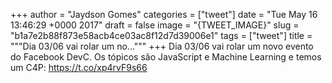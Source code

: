 
+++
author = "Jaydson Gomes"
categories = ["tweet"]
date = "Tue May 16 13:46:29 +0000 2017"
draft = false
image = "{TWEET_IMAGE}"
slug = "b1a7e2b88f873e58acb4ce03ac8f12d7d39006e1"
tags = ["tweet"]
title = """Dia 03/06 vai rolar um no..."""
+++
Dia 03/06 vai rolar um novo evento do Facebook DevC. Os tópicos são JavaScript e Machine Learning e temos um C4P: https://t.co/xp4rvF9s66
